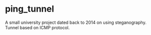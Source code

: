 # ping_tunnel
A small university project dated back to 2014 on using steganography. Tunnel based on ICMP protocol.
